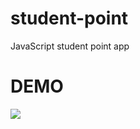 # student-point
JavaScript student point app

# DEMO
![](https://github.com/sinansarikaya/student-point/blob/main/student-point-app.gif)
